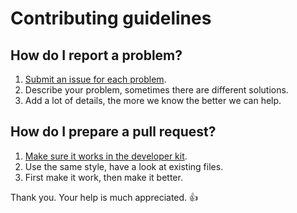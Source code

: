 Contributing guidelines
=======================

## How do I report a problem?

1. [Submit an issue for each problem](https://github.com/datenstrom/yellow/issues).
2. Describe your problem, sometimes there are different solutions.
3. Add a lot of details, the more we know the better we can help.

## How do I prepare a pull request? 

1. [Make sure it works in the developer kit](https://github.com/datenstrom/yellow-developers).
2. Use the same style, have a look at existing files.
3. First make it work, then make it better.

Thank you. Your help is much appreciated. :+1:
